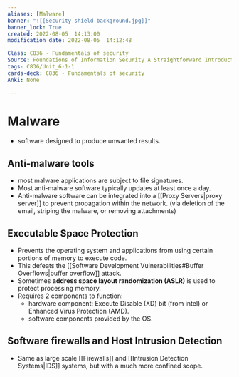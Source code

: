 ```yaml
---
aliases: [Malware]
banner: "![[Security shield background.jpg]]"
banner_lock: True
created: 2022-08-05  14:13:00
modification date: 2022-08-05  14:12:48

Class: C836 - Fundamentals of security
Source: Foundations of Information Security A Straightforward Introduction
tags: C836/Unit_6-1-1
cards-deck: C836 - Fundamentals of security
Anki: None

---
```


# Malware
- software designed to produce unwanted results.
## Anti-malware tools
- most malware applications are subject to file signatures.
- Most anti-malware software typically updates at least once a day.
- Anti-malware software can be integrated into a [[Proxy Servers|proxy server]] to prevent propagation within the network. (via deletion of the email, striping the malware, or removing attachments)
## Executable Space Protection
- Prevents the operating system and applications from using certain portions of memory to execute code.
- This defeats the [[Software Development Vulnerabilities#Buffer Overflows|buffer overflow]] attack.
- Sometimes **address space layout randomization (ASLR)** is used to protect processing memory.
- Requires 2 components to function:
	- hardware component: Execute Disable (XD) bit (from intel) or Enhanced Virus Protection (AMD).
	- software components provided by the OS.
## Software firewalls and Host Intrusion Detection
- Same as large scale [[Firewalls]] and [[Intrusion Detection Systems|IDS]] systems, but with a much more confined scope.